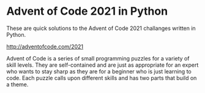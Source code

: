# Advent of Code 2021 in Python

These are quick solutions to the Advent of Code 2021 challanges written in Python.

http://adventofcode.com/2021

Advent of Code is a series of small programming puzzles for a variety of skill levels. They are self-contained and are just as appropriate for an expert who wants to stay sharp as they are for a beginner who is just learning to code. Each puzzle calls upon different skills and has two parts that build on a theme.